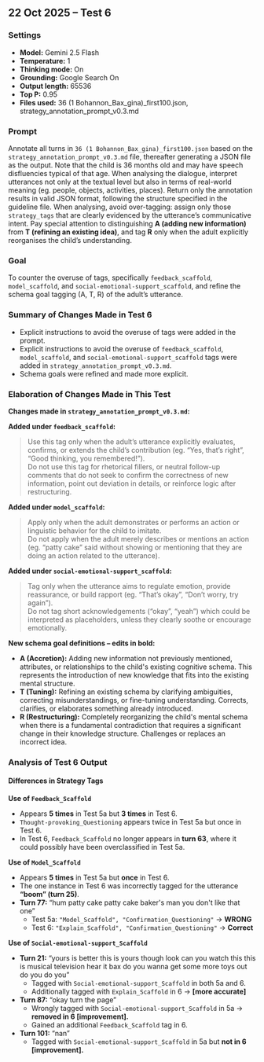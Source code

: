 ## 22 Oct 2025 – Test 6  ##

### **Settings**  
- **Model:** Gemini 2.5 Flash  
- **Temperature:** 1  
- **Thinking mode:** On  
- **Grounding:** Google Search On  
- **Output length:** 65536  
- **Top P:** 0.95  
- **Files used:** 36 (1 Bohannon_Bax_gina)_first100.json, strategy_annotation_prompt_v0.3.md  


### **Prompt**  
Annotate all turns in `36 (1 Bohannon_Bax_gina)_first100.json` based on the `strategy_annotation_prompt_v0.3.md` file, thereafter generating a JSON file as the output. Note that the child is 36 months old and may have speech disfluencies typical of that age. When analysing the dialogue, interpret utterances not only at the textual level but also in terms of real-world meaning (eg. people, objects, activities, places). Return only the annotation results in valid JSON format, following the structure specified in the guideline file. When analysing, avoid over-tagging: assign only those `strategy_tags` that are clearly evidenced by the utterance’s communicative intent. Pay special attention to distinguishing **A (adding new information)** from **T (refining an existing idea)**, and tag **R** only when the adult explicitly reorganises the child’s understanding.  


### **Goal**  
To counter the overuse of tags, specifically `feedback_scaffold`, `model_scaffold`, and `social-emotional-support_scaffold`, and refine the schema goal tagging (A, T, R) of the adult’s utterance.  


### **Summary of Changes Made in Test 6**  
- Explicit instructions to avoid the overuse of tags were added in the prompt.  
- Explicit instructions to avoid the overuse of `feedback_scaffold`, `model_scaffold`, and `social-emotional-support_scaffold` tags were added in `strategy_annotation_prompt_v0.3.md`.  
- Schema goals were refined and made more explicit.  


### **Elaboration of Changes Made in This Test**  

**Changes made in `strategy_annotation_prompt_v0.3.md`:**  

**Added under `feedback_scaffold`:**  
> Use this tag only when the adult’s utterance explicitly evaluates, confirms, or extends the child’s contribution (eg. “Yes, that’s right”, “Good thinking, you remembered!”).  
> Do not use this tag for rhetorical fillers, or neutral follow-up comments that do not seek to confirm the correctness of new information, point out deviation in details, or reinforce logic after restructuring.  

**Added under `model_scaffold`:**  
> Apply only when the adult demonstrates or performs an action or linguistic behavior for the child to imitate.  
> Do not apply when the adult merely describes or mentions an action (eg. “patty cake” said without showing or mentioning that they are doing an action related to the utterance).  

**Added under `social-emotional-support_scaffold`:**  
> Tag only when the utterance aims to regulate emotion, provide reassurance, or build rapport (eg. “That’s okay”, “Don’t worry, try again”).  
> Do not tag short acknowledgements (“okay”, “yeah”) which could be interpreted as placeholders, unless they clearly soothe or encourage emotionally.  

**New schema goal definitions – edits in bold:**  

- **A (Accretion):** Adding new information not previously mentioned, attributes, or relationships to the child's existing cognitive schema. This represents the introduction of new knowledge that fits into the existing mental structure.  
- **T (Tuning):** Refining an existing schema by clarifying ambiguities, correcting misunderstandings, or fine-tuning understanding. Corrects, clarifies, or elaborates something already introduced.  
- **R (Restructuring):** Completely reorganizing the child's mental schema when there is a fundamental contradiction that requires a significant change in their knowledge structure. Challenges or replaces an incorrect idea.  


### **Analysis of Test 6 Output**  

#### **Differences in Strategy Tags**

**Use of `Feedback_Scaffold`**  
- Appears **5 times** in Test 5a but **3 times** in Test 6.  
- `Thought-provoking_Questioning` appears twice in Test 5a but once in Test 6.  
- In Test 6, `Feedback_Scaffold` no longer appears in **turn 63**, where it could possibly have been overclassified in Test 5a.  

**Use of `Model_Scaffold`**  
- Appears **5 times** in Test 5a but **once** in Test 6.  
- The one instance in Test 6 was incorrectly tagged for the utterance **“boom” (turn 25)**.  
- **Turn 77:** “hum patty cake patty cake baker's man you don't like that one”  
  - Test 5a: `"Model_Scaffold", "Confirmation_Questioning"` → **WRONG**  
  - Test 6: `"Explain_Scaffold", "Confirmation_Questioning"` → **Correct**  

**Use of `Social-emotional-support_Scaffold`**  
- **Turn 21:** “yours is better this is yours though look can you watch this this is musical television hear it bax do you wanna get some more toys out do you do you”  
  - Tagged with `Social-emotional-support_Scaffold` in both 5a and 6.  
  - Additionally tagged with `Explain_Scaffold` in 6 → **[more accurate]**  
- **Turn 87:** “okay turn the page”  
  - Wrongly tagged with `Social-emotional-support_Scaffold` in 5a → **removed in 6 [improvement].**  
  - Gained an additional `Feedback_Scaffold` tag in 6.  
- **Turn 101:** “nan”  
  - Tagged with `Social-emotional-support_Scaffold` in 5a but **not in 6 [improvement].**
